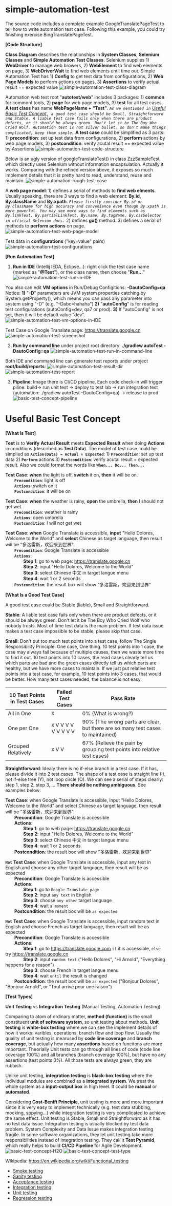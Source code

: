 # simple-automation-test
The source code includes a complete example GoogleTranslatePageTest to tell how to write automation test case. Following this example, you could try finishing exercise BingTranslatePageTest.

**[Code Structure]**

**Class Diagram** describes the relationships in **System Classes**, **Selenium Classes** and **Simple Automation Test Classes**. Selenium supplies 1) **WebDriver** to manage web browers, 2) **WebElement** to find web elements on page, 3) **WebDriverWait** to find web elements until time out. Simple Automation Test has 1) **Config** to get test data from configurations, 2) **Web Page Models** to perform actions on pages, 3) **Assertions** to verify actual result == expected value
![simple-automation-test-class-diagram](https://raw.githubusercontent.com/simpleliangsl/simple-automation-test/master/readme/simple-automation-test-class-diagram.png "simple-automation-test-class-diagram")

Automation web test root "**autotest/web**" includes 3 packages: 1) **common** for commont tools, 2) **page** for web page models, 3) **test** for all test cases. **A test class** has name **WebPageName + "Test"**. _`As we mentioned in` [Useful Basic Test Concept](#useful-basic-test-concept)`, a good test case should be Small, Straightforward and Stable. A liable test case fails only when there are product defects, or it should be always green. Don't let it be The Boy Who Cried Wolf. Automation test is not silver bullet, so don't make things complicated, keep them simple.`_ **A test case** could be simplified as 3 parts: 1) **precondition**: set up test data from configurations, 2) **perform** actions by web page models, 3) **postcondition**: verify acutal result == expected value by Assertions
![simple-automation-test-code-structure](https://raw.githubusercontent.com/simpleliangsl/simple-automation-test/master/readme/simple-automation-test-code-structure.png "simple-automation-test-code-structure")

Below is an ugly version of googleTranslateTest() in class ZzzSampleTest, which directly uses Selenium without information encapsulation. Actually it works. Comparing with the refined version above, it exposes so much implement details that it is pretty hard to read, understand, reuse and maintain.
![simple-automation-rough-test-case](https://raw.githubusercontent.com/simpleliangsl/simple-automation-test/master/readme/simple-automation-rough-test-case.png "simple-automation-rough-test-case")

A **web page model**: 1) defines a serial of methods to **find web elments**. Usually speaking, there are 3 ways to find a web element: **By.id**, **By.className** and **By.xpath**. _`Please firstly consider By.id or By.className for high accuracy and convenience even though By.xpath is more powerful. You may see more ways to find elements such as By.linkText, By.partialLinkText, By.name, By.tagName, By.cssSelector in official Selenium docs.`_ 2) defines **go()** method. 3) defines a serial of methods to **perform actions** on page.
![simple-automation-test-web-page-model](https://raw.githubusercontent.com/simpleliangsl/simple-automation-test/master/readme/simple-automation-test-web-page-model.png "simple-automation-test-web-page-model")

Test data in **configurations** ("key=value" pairs)
![simple-automation-test-configurations](https://raw.githubusercontent.com/simpleliangsl/simple-automation-test/master/readme/simple-automation-test-configurations.png "simple-automation-test-configurations")
 
**[Run Automation Test]**
1. **Run in IDE** (Intellij IEDA, Eclipse...): right click the test case name (marked as "**@Test**"), or the class name, then choose "**Run...**"
![simple-automation-test-run-in-IDE](https://raw.githubusercontent.com/simpleliangsl/simple-automation-test/master/readme/simple-automation-test-run-in-IDE.png "simple-automation-test-run-in-IDE")

You also can edit **VM options** in Run/Debug Configitions: **-DautoConfig=qa**  Notice: **1)** "**-D**" parameters are JVM system properties catching by System.getProperty(), which means you can pass any parameter into system using "-D" (e.g. "-Dabc=hahaha") **2)** "**autoConfig**" is for reading test configurations (autoConfig=dev, qa7 or prod). **3)** If "autoConfig" is not set, then it will be default value "dev".
![simple-automation-test-vm-options-in-IDE](https://raw.githubusercontent.com/simpleliangsl/simple-automation-test/master/readme/simple-automation-test-vm-options-in-IDE.png "simple-automation-test-vm-options-in-IDE")

Test Case on Google Translate page: https://translate.google.cn
![simple-automation-test-screenshot](https://raw.githubusercontent.com/simpleliangsl/simple-automation-test/master/readme/simple-automation-test-screenshot.png "simple-automation-test-screenshot")

2. **Run by command line** under project root directory: **./gradlew autoTest -DautoConfig=qa**
![simple-automation-test-run-in-command-line](https://raw.githubusercontent.com/simpleliangsl/simple-automation-test/master/readme/simple-automation-test-run-in-command-line.png "simple-automation-test-run-in-command-line")
 
Both IDE and command line can generate test reports under project **root/build/reports**:
![simple-automation-test-result-dir](https://raw.githubusercontent.com/simpleliangsl/simple-automation-test/master/readme/simple-automation-test-result-dir.png "simple-automation-test-result-dir")
![simple-automation-test-report](https://raw.githubusercontent.com/simpleliangsl/simple-automation-test/master/readme/simple-automation-test-report.png "simple-automation-test-report")

3. **Pipeline**: Image there is CI/CD pipeline, Each code check-in will trigger piline: build→ run unit test → deploy to test lab → run integration test (automation: ./gradlew autoTest -DautoConfig=qa) → release to prod
![basic-test-concept-pipeline](https://raw.githubusercontent.com/simpleliangsl/simple-automation-test/master/readme/basic-test-concept-pipeline.png "basic-test-concept-pipeline")


# Useful Basic Test Concept

**[What Is Test]**

**Test** is to **Verify** **Actual Result** meets **Expected Result** when doing **Actions** in conditions (described as **Test Data**). The model of test case could be simplied as **`Action(Data) → Actual = Expected`**: 1) **`Precondition`**: set up test data  2) **`Perform`** actions 3) **`Postcondition`**: verify acutal result = expected result. Also we could format the words like **`When... Do... Then...`**

**Test Case**: **when** the light is off, **switch** it on, **then** it will be on.  
&emsp;&emsp;**`Precondition`**: light is off  
&emsp;&emsp;**`Actions`**: switch on it  
&emsp;&emsp;**`Postcondition`**: it will be on  

**Test Case**: **when** the weather is rainy, **open** the umbrella, **then** I should not get wet.  
&emsp;&emsp;**`Precondition`**: weather is rainy  
&emsp;&emsp;**`Actions`**: open umbrella  
&emsp;&emsp;**`Postcondition`**: I will not get wet  

**Test Case**: **when** Google Translate is accessible, **input** "Hello Dolores, Welcome to the World" and **select** Chinese as target language, then result will be "多洛雷斯，欢迎来到世界".  
&emsp;&emsp;**`Precondition`**: Google Translate is accessible  
&emsp;&emsp;**`Actions`**:  
&emsp;&emsp;&emsp;&emsp;**Step 1**: go to web page: https://translate.google.cn  
&emsp;&emsp;&emsp;&emsp;**Step 2**: input "Hello Dolores, Welcome to the World"  
&emsp;&emsp;&emsp;&emsp;**Step 3**: select Chinese 中文 in target langue menu  
&emsp;&emsp;&emsp;&emsp;**Step 4**: wait 1 or 2 seconds  
&emsp;&emsp;**`Postcondition`**: the result box will show "多洛雷斯，欢迎来到世界"  
 
**[What Is a Good Test Case]**

A good test case could be Stable (liable), Small and Straightforward.

**Stable**: A liable test case fails only when there are product defects, or it should be always green. Don't let it be The Boy Who Cried Wolf who nobody trusts. Most of time test data is the main problem. If test data issue makes a test case impossible to be stable, please skip that case.

**Small**: Don't put too much test points into a test case, follow The Single Responsibility Principle. One case, One thing. 10 test points into 1 case, the case may always fail because of multiple causes, then we waste more time to find it out. 10 test points into 10 cases, the read cases clearly tell us which parts are bad and the green cases directly tell us which parts are healthy, but we have more cases to maintain. If we just put relative test points into a test case, for example, 10 test points into 3 cases, that would be better. How many test cases needed, the balance is not easy.

10 Test Points in Test Cases | Failed Test Cases | Pass Rate
--- | --- | ---
All in One | `X` | 0% (What is wrong?)
One per One | `X`	V	V	V	V	V	V	V	V	V | 90% (The wrong parts are clear, but there are so many test cases to maintained)
Grouped Relatively | `X`	V	V | 67% (Relieve the pain by grouping test points into relative test cases)

**Straightforward**: Idealy there is no if-else branch in a test case. If it has, please divide it into 2 test cases. The shape of a test case is straight line (I), not if-else tree (Y), not loop circle (O). We can see a serial of steps clearly: step 1, step 2, step 3, ... **There should be nothing ambiguous**. See examples below:

**Test Case**: when Google Translate is accessible, input "Hello Dolores, Welcome to the World" and select Chinese as target language, then result will be "多洛雷斯，欢迎来到世界".  
&emsp;&emsp;**Precondition**: Google Translate is accessible  
&emsp;&emsp;**Actions**:  
&emsp;&emsp;&emsp;&emsp;**Step 1**: go to web page: https://translate.google.cn  
&emsp;&emsp;&emsp;&emsp;**Step 2**: input "Hello Dolores, Welcome to the World"  
&emsp;&emsp;&emsp;&emsp;**Step 3**: select Chinese 中文 in target langue menu  
&emsp;&emsp;&emsp;&emsp;**Step 4**: wait 1 or 2 seconds  
&emsp;&emsp;**Postcondition**: the result box will show "多洛雷斯，欢迎来到世界"

**`Not` Test Case**: when Google Translate is accessible, input any text in English and choose any other target language, then result will be as expected  
&emsp;&emsp;**Precondition**: Google Translate is accessible  
&emsp;&emsp;**Actions**:  
&emsp;&emsp;&emsp;&emsp;**Step 1**: go to `Google Translate page`  
&emsp;&emsp;&emsp;&emsp;**Step 2**: input `any text` in English  
&emsp;&emsp;&emsp;&emsp;**Step 3**: choose `any other` target language  
&emsp;&emsp;&emsp;&emsp;**Step 4**: wait `a moment`  
&emsp;&emsp;**Postcondition**: the result box will be `as expected`  

**`Not` Test Case**: when Google Translate is accessible, input random text in English and choose French as target language, then result will be as expected  
&emsp;&emsp;**Precondition**: Google Translate is accessible  
&emsp;&emsp;**Actions**:  
&emsp;&emsp;&emsp;&emsp;**Step 1**: go to https://translate.google.com `if` it is accessible, `else` try https://translate.google.cn  
&emsp;&emsp;&emsp;&emsp;**Step 2**: input `random text` ("Hello Dolores", "Hi Arnold", "Everything happens for a reason")  
&emsp;&emsp;&emsp;&emsp;**Step 3**: choose French in target langue menu  
&emsp;&emsp;&emsp;&emsp;**Step 4**: wait `until` the result is changed  
&emsp;&emsp;**Postcondition**: the result box will be `as expected` ("Bonjour Dolores", "Bonjour Arnold", or "Tout arrive pour une raison")  

**[Test Types]**

**Unit Testing** vs **Integration Testing** (Manual Testing, Automation Testing)

Comparing to atom of ordinary matter, **method (function)** is the small constituent **unit of software system**, so unit testing about methods. **Unit testing** is **white-box testing** where we can see the implement details of how it works: varibles, operations, branch flow and loop flow. Usually the quality of unit testing is mearused by **code line coverage** and **branch coverage**, but actually how many **assertions** based on funcitons are more important. Theorially Unit tests can go through all lines of code (code line coverage 100%) and all branches (branch coverage 100%), but have no any assertions (test points 0%). All those tests are always green, they are rubbish.

Unlike unit testing, **integration testing** is **black-box testing** where the individual modules are combined as a **integrated system**. We treat the whole system as a **input-output box** in high level. It could be **manual** or **automated**.

Considering **Cost-Benift Principle**, unit testing is more and more important since it is very easy to implement technically (e.g. test data stubbing, mocking, sppying...) while integration testing is very complicated to achieve the same effect. Unit testing is Stable, Small and Straightforward as it has no test data issue. Integration testing is usually blocked by test data problem. System Complexity and Data Issue makes integration testing fragile. In some software organizations, they let unit testing take more responsibilities instead of integration testing. They call it **Test Pyramid**, which really helps to build **CI/CD Pipeline** for Agile Development.
![basic-test-concept-H2O](https://raw.githubusercontent.com/simpleliangsl/simple-automation-test/master/readme/basic-test-concept-H2O.png "basic-test-concept-H2O")
![basic-test-concept-test-type](https://raw.githubusercontent.com/simpleliangsl/simple-automation-test/master/readme/basic-test-concept-test-type.png "basic-test-concept-test-type")

Wikipedia: https://en.wikipedia.org/wiki/Functional_testing  
* [Smoke testing](https://en.wikipedia.org/wiki/Smoke_testing_(software))  
* [Sanity testing](https://en.wikipedia.org/wiki/Sanity_testing)  
* [Acceptance testing](https://en.wikipedia.org/wiki/Acceptance_testing)  
* [Integration testing](https://en.wikipedia.org/wiki/Integration_testing)  
* [Unit testing](https://en.wikipedia.org/wiki/Unit_testing)  
* [Regression testing](https://en.wikipedia.org/wiki/Regression_testing)  
